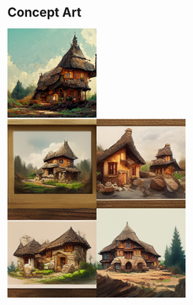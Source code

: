 # Concept Art

<img src="village_house_1.png" alt="drawing" width="200"/>

<img src="village_houses_1.png" alt="drawing" width="400"/>
